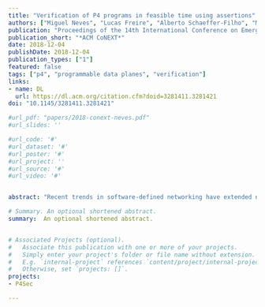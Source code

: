 ```yaml
---
title: "Verification of P4 programs in feasible time using assertions"
authors: ["Miguel Neves", "Lucas Freire", "Alberto Schaeffer-Filho", "Marinho Barcellos"]
publication: "Proceedings of the 14th International Conference on Emerging Networking Experiments And Technologies (ACM CoNEXT)"
publication_short: "*ACM CoNEXT*"
date: 2018-12-04
publishDate: 2018-12-04
publication_types: ["1"]
featured: false
tags: ["p4", "programmable data planes", "verification"]
links:
- name: DL
  url: https://dl.acm.org/citation.cfm?doid=3281411.3281421
doi: "10.1145/3281411.3281421"

#url_pdf: "papers/2018-conext-neves.pdf"
#url_slides: ''

#url_code: '#'
#url_dataset: '#'
#url_poster: '#'
#url_project: ''
#url_source: '#'
#url_video: '#'


abstract: "Recent trends in software-defined networking have extended network programmability to the data plane. Unfortunately, the chance of introducing bugs increases significantly. Verification can help prevent bugs by assuring that the program does not violate its requirements. Although research on the verification of P4 programs is very active, we still need tools to make easier for programmers to express properties and to rapidly verify complex invariants. In this paper, we leverage assertions and symbolic execution to propose a more general P4 verification approach. Developers annotate P4 programs with assertions expressing general network correctness properties; the result is transformed into C models and all possible paths symbolically executed. We implement a prototype, and use it to show the feasibility of the verification approach. Because symbolic execution does not scale well, we investigate a set of techniques to speed up the process for the specific case of P4 programs. We use the prototype implemented to show the gains provided by three speed up techniques (use of constraints, program slicing, parallelization), and experiment with different compiler optimization choices. We show our tool can uncover a broad range of bugs, and can do it in less than a minute considering various P4 applications."

# Summary. An optional shortened abstract.
summary:  An optional shortened abstract.


# Associated Projects (optional).
#   Associate this publication with one or more of your projects.
#   Simply enter your project's folder or file name without extension.
#   E.g. `internal-project` references `content/project/internal-project/index.md`.
#   Otherwise, set `projects: []`.
projects:
- P4Sec

---
```





